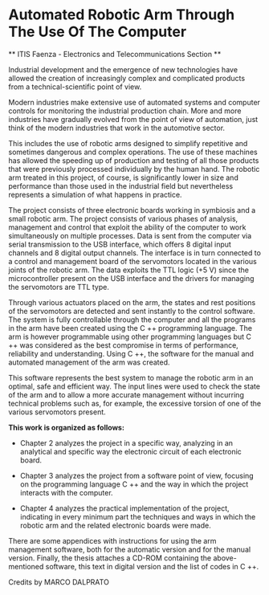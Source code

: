 # Automated Robotic Arm Through The Use Of The Computer
** ITIS Faenza - Electronics and Telecommunications Section **

<p> Industrial development and the emergence of new technologies have allowed the creation of increasingly complex and complicated products from a technical-scientific point of view. </p>

<p> Modern industries make extensive use of automated systems and computer controls for monitoring the industrial production chain.
More and more industries have gradually evolved from the point of view of automation, just think of the modern industries that work in the automotive sector. </p>

<p> This includes the use of robotic arms designed to simplify repetitive and sometimes dangerous and complex operations.
The use of these machines has allowed the speeding up of production and testing of all those products that were previously processed individually by the human hand.
The robotic arm treated in this project, of course, is significantly lower in size and performance than those used in the industrial field but nevertheless represents a simulation of what happens in practice. </p>

<p>The project consists of three electronic boards working in symbiosis and a small robotic arm.
The project consists of various phases of analysis, management and control that exploit the ability of the computer to work simultaneously on multiple processes.
Data is sent from the computer via serial transmission to the USB interface, which offers 8 digital input channels and 8 digital output channels.
The interface is in turn connected to a control and management board of the servomotors located in the various joints of the robotic arm.
The data exploits the TTL logic (+5 V) since the microcontroller present on the USB interface and the drivers for managing the servomotors are TTL type. </p>
<p>Through various actuators placed on the arm, the states and rest positions of the servomotors are detected and sent instantly to the control software.
The system is fully controllable through the computer and all the programs in the arm have been created using the C ++ programming language.
The arm is however programmable using other programming languages ​​but C ++ was considered as the best compromise in terms of performance, reliability and understanding.
Using C ++, the software for the manual and automated management of the arm was created.</p>

<p>This software represents the best system to manage the robotic arm in an optimal, safe and efficient way.
The input lines were used to check the state of the arm and to allow a more accurate management without incurring technical problems such as, for example, the excessive torsion of one of the various servomotors present.</p>

**This work is organized as follows:**

- Chapter 2 analyzes the project in a specific way, analyzing in an analytical and specific way the electronic circuit of each electronic board.

- Chapter 3 analyzes the project from a software point of view, focusing on the programming language C ++ and the way in which the project interacts with the computer.

- Chapter 4 analyzes the practical implementation of the project, indicating in every minimum part the techniques and ways in which the robotic arm and the related electronic boards were made.

There are some appendices with instructions for using the arm management software, both for the automatic version and for the manual version.
Finally, the thesis attaches a CD-ROM containing the above-mentioned software, this text in digital version and the list of codes in C ++.

Credits by MARCO DALPRATO